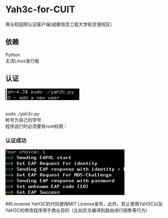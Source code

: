 # Yah3c-for-CUIT
用与校园网认证客户端(成都信息工程大学航空港校区)<br/>

## 依赖

Python <br/>
主流Linux发行版<br/>


## 认证
![](images/run.png)

<br/>
sudo ./yah3c.py<br/>帐号为自己的学号<br/>
程序运行时必须要有root权限：

###  认证成功
 ![](images/success.png)

##Lincense
YaH3C的代码使用MIT License发布，此外，禁止使用YaH3C以及YaH3C的修改程序用于商业目的（比如交叉编译到路由进行销售等行为）
